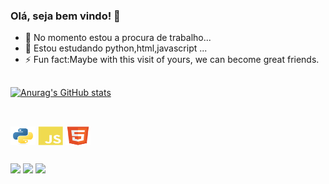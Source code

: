 ### Olá, seja bem vindo! 👋
- 🔭 No momento estou a procura de trabalho...
- 🌱 Estou estudando python,html,javascript ...
- ⚡ Fun fact:Maybe with this visit of yours, we can become great friends.
 ##
 [![Anurag's GitHub stats](https://github-readme-stats.vercel.app/api?username=Elenilton1)](https://github.com/anuraghazra/github-readme-stats)
 ##
 <div style="display: inline_block"><br>
  <img align="center" alt="Rafa-Python" height="30" width="40" src="https://raw.githubusercontent.com/devicons/devicon/master/icons/python/python-original.svg">
  <img align="center" alt="Rafa-Js" height="30" width="40" src="https://raw.githubusercontent.com/devicons/devicon/master/icons/javascript/javascript-plain.svg">
  <img align="center" alt="Rafa-HTML" height="30" width="40" src="https://raw.githubusercontent.com/devicons/devicon/master/icons/html5/html5-original.svg">
</div>
  
  ##
<div>
  <a href="https://www.linkedin.com/in/elenilton-ferreira-612b6b242/" target="_blank"><img src="https://img.shields.io/badge/-LinkedIn-%230077B5?style=for-the-badge&logo=linkedin&logoColor=white" target="_blank"></a>
  <a href = "nilton.ferreira.ari@gmail.com"><img src="https://img.shields.io/badge/-Gmail-%23333?style=for-the-badge&logo=gmail&logoColor=white" target="_blank"></a>
  <a href="https://instagram.com/nilton_junior.s/" target="_blank"><img src="https://img.shields.io/badge/-Instagram-%23E4405F?style=for-the-badge&logo=instagram&logoColor=white" target="_blank"></a> 
  
  
  
  
</div>
